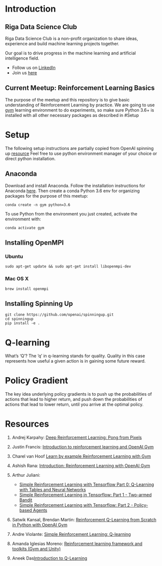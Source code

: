 # Introduction

## Riga Data Science Club
Riga Data Science Club is a non-profit organization to share ideas, experience and build machine learning projects together.

Our goal is to drive progress in the machine learning and artificial intelligence field.

- Follow us on [LinkedIn](https://www.linkedin.com/company/riga-ds-club)
- Join us [here](https://rigadsclub.com/join-us)

## Current Meetup: Reinforcement Learning Basics
The purpose of the meetup and this repository is to give basic understanding of Reinforcement Learning by practice. 
We are going to use [gym](https://gym.openai.com/) learning environment to do experiments, so make sure Python 3.6+ is installed with all other necessary packages as described in #Setup
 

# Setup
The following setup instructions are partially copied from OpenAI spinning up [resource](https://spinningup.openai.com/en/latest/user/installation.html) 
Feel free to use python environment manager of your choice or direct python installation.

## Anaconda
Download and install Anaconda. Follow the installation instructions for Anaconda [here](https://docs.continuum.io/anaconda/install/). 
Then create a conda Python 3.6 env for organizing packages for the purpose of this meetup:
```
conda create -n gym python=3.6
```
To use Python from the environment you just created, activate the environment with:
```
conda activate gym
```

## Installing OpenMPI

### Ubuntu
```
sudo apt-get update && sudo apt-get install libopenmpi-dev
```

### Mac OS X
```
brew install openmpi
```

## Installing Spinning Up
```
git clone https://github.com/openai/spinningup.git
cd spinningup
pip install -e .
```

# Q-learning
What’s ‘Q’?
The ‘q’ in q-learning stands for quality. Quality in this case represents how useful a given action is in gaining some future reward.

# Policy Gradient
The key idea underlying policy gradients is to push up the probabilities of actions that lead to higher return, and push down the probabilities of actions that lead to lower return, until you arrive at the optimal policy.
# Resources
1. Andrej Karpahy: [Deep Reinforcement Learning: Pong from Pixels](http://karpathy.github.io/2016/05/31/rl/)

2. Justin Francis: [Introduction to reinforcement learning and OpenAI Gym](https://www.oreilly.com/radar/introduction-to-reinforcement-learning-and-openai-gym/)

3. Charel van Hoof [Learn by example Reinforcement Learning with Gym](https://www.kaggle.com/charel/learn-by-example-reinforcement-learning-with-gym)

4. Ashish Rana: [Introduction: Reinforcement Learning with OpenAI Gym](https://towardsdatascience.com/reinforcement-learning-with-openai-d445c2c687d2)

5. Arthur Juliani:
    - [Simple Reinforcement Learning with Tensorflow Part 0: Q-Learning with Tables and Neural Networks](https://medium.com/emergent-future/simple-reinforcement-learning-with-tensorflow-part-0-q-learning-with-tables-and-neural-networks-d195264329d0)
    - [Simple Reinforcement Learning in Tensorflow: Part 1 - Two-armed Bandit](https://medium.com/@awjuliani/super-simple-reinforcement-learning-tutorial-part-1-fd544fab149)
    - [Simple Reinforcement Learning with Tensorflow: Part 2 - Policy-based Agents](https://medium.com/@awjuliani/super-simple-reinforcement-learning-tutorial-part-2-ded33892c724)
 
6. Satwik Kansal, Brendan Martin: [Reinforcement Q-Learning from Scratch in Python with OpenAI Gym](https://www.learndatasci.com/tutorials/reinforcement-q-learning-scratch-python-openai-gym/)

7. Andre Violante: [Simple Reinforcement Learning: Q-learning](https://towardsdatascience.com/simple-reinforcement-learning-q-learning-fcddc4b6fe56)

8. Amanda Iglesias Moreno: [Reinforcement learning framework and toolkits (Gym and Unity)](https://towardsdatascience.com/reinforcement-learning-framework-and-toolkits-gym-and-unity-1e047889c59a)

9. Aneek Das[Introduction to Q-Learning](https://towardsdatascience.com/introduction-to-q-learning-88d1c4f2b49c)